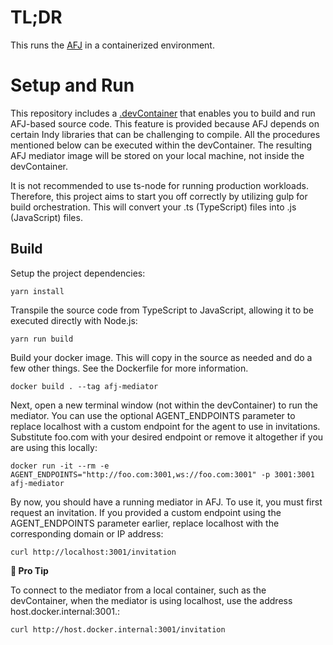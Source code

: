 # TL;DR

This runs the [AFJ](https://github.com/hyperledger/aries-framework-javascript) in a containerized environment.

# Setup and Run

This repository includes a [.devContainer](../.devcontainer) that enables you to build and run AFJ-based source code. This feature is provided because AFJ depends on certain Indy libraries that can be challenging to compile. All the procedures mentioned below can be executed within the devContainer. The resulting AFJ mediator image will be stored on your local machine, not inside the devContainer.

It is not recommended to use ts-node for running production workloads. Therefore, this project aims to start you off correctly by utilizing gulp for build orchestration. This will convert your .ts (TypeScript) files into .js (JavaScript) files.

## Build

Setup the project dependencies:

```console
yarn install
```

Transpile the source code from TypeScript to JavaScript, allowing it to be executed directly with Node.js:

```console
yarn run build
```

Build your docker image. This will copy in the source as needed and do a few other things. See the Dockerfile for more information.

```console
docker build . --tag afj-mediator
```

Next, open a new terminal window (not within the devContainer) to run the mediator. You can use the optional AGENT_ENDPOINTS parameter to replace localhost with a custom endpoint for the agent to use in invitations. Substitute foo.com with your desired endpoint or remove it altogether if you are using this locally:

```console
docker run -it --rm -e AGENT_ENDPOINTS="http://foo.com:3001,ws://foo.com:3001" -p 3001:3001 afj-mediator
```

By now, you should have a running mediator in AFJ. To use it, you must first request an invitation. If you provided a custom endpoint using the AGENT_ENDPOINTS parameter earlier, replace localhost with the corresponding domain or IP address:

```console
curl http://localhost:3001/invitation
```

**🧐 Pro Tip**

To connect to the mediator from a local container, such as the devContainer, when the mediator is using localhost, use the address host.docker.internal:3001.:

```console
curl http://host.docker.internal:3001/invitation
```
